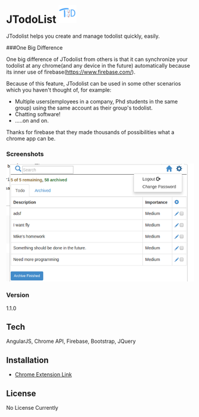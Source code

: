 JTodoList ![Logo](https://github.com/hophacker/JTodoList/blob/master/logo_48x48.png)
=========

JTodolist helps you create and manage todolist quickly, easily.

###One Big Difference

One big difference of JTodolist from others is that it can synchronize your todolist at any chrome(and any device in the future) automatically because  its inner use of firebase(https://www.firebase.com/).

Because of this feature, JTodolist can be used in some other scenarios which you haven't thought of, for example:
   - Multiple users(employees in a company, Phd students in the same group) using the same account as their group's todolist.
   - Chatting software!
   - .....on and on.

Thanks for firebase that they made thousands of possibilities what a chrome app can be.



### Screenshots
![First look](https://github.com/hophacker/JTodoList/blob/master/640x400.png)


### Version
1.1.0

Tech
-----------
AngularJS, Chrome API, Firebase, Bootstrap, JQuery

Installation
--------------
* [Chrome Extension Link]



License
----
No License Currently


[Chrome Extension Link]:https://chrome.google.com/webstore/detail/jtodolist/oephpjmmbkbdhdkejphammknpecidcam/details?hl=en-US
[@tjholowaychuk]:http://twitter.com/tjholowaychuk
[express]:http://expressjs.com
